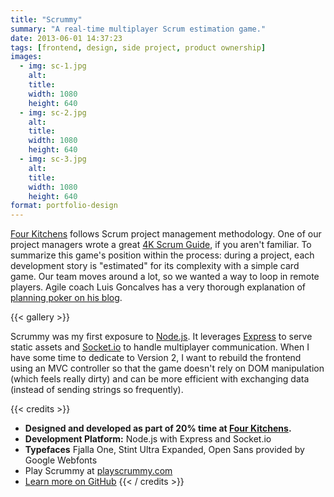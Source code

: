 ```yaml
---
title: "Scrummy"
summary: "A real-time multiplayer Scrum estimation game."
date: 2013-06-01 14:37:23
tags: [frontend, design, side project, product ownership]
images:
  - img: sc-1.jpg
    alt:
    title:
    width: 1080
    height: 640
  - img: sc-2.jpg
    alt:
    title:
    width: 1080
    height: 640
  - img: sc-3.jpg
    alt:
    title:
    width: 1080
    height: 640
format: portfolio-design
---
```


[Four Kitchens](http://www.fourkitchens.com) follows Scrum project management methodology. One of our project managers wrote a great [4K Scrum Guide](https://github.com/fourkitchens/4K-scrum-guide), if you aren't familiar. To summarize this game's position within the process: during a project, each development story is "estimated" for its complexity with a simple card game. Our team moves around a lot, so we wanted a way to loop in remote players. Agile coach Luis Goncalves has a very thorough explanation of [planning poker on his blog](https://luis-goncalves.com/planning-poker-scrum-poker/).

{{< gallery >}}

Scrummy was my first exposure to [Node.js](http://nodejs.org/). It leverages [Express](http://expressjs.com/) to serve static assets and [Socket.io](http://socket.io/) to handle multiplayer communication. When I have some time to dedicate to Version 2, I want to rebuild the frontend using an MVC controller so that the game doesn't rely on DOM manipulation (which feels really dirty) and can be more efficient with exchanging data (instead of sending strings so frequently).

{{< credits >}}
* **Designed and developed as part of 20% time at [Four Kitchens](http://www.fourkitchens.com).**
* **Development Platform:** Node.js with Express and Socket.io
* **Typefaces** Fjalla One, Stint Ultra Expanded, Open Sans provided by Google Webfonts
* Play Scrummy at [playscrummy.com](http://playscrummy.com)
* [Learn more on GitHub](http://tsmith512.github.io/scrummy/)
{{< / credits >}}
